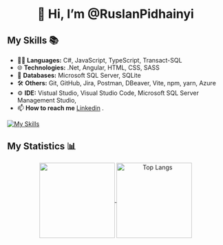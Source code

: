 <h1 align="center">👋 Hi, I’m @RuslanPidhainyi</h1>

## My Skills 📚 

- 👨‍💻 **Languages:** C#, JavaScript, TypeScript, Transact-SQL    
- 🌐 **Technologies:** .Net, Angular, HTML, CSS, SASS
- 💾 **Databases:** Microsoft SQL Server, SQLite
- 🛠️ **Others:**  Git, GitHub, Jira, Postman, DBeaver, Vite, npm, yarn, Azure
- ⚙  **IDE:** Vistual Studio, Visual Studio Code, Microsoft SQL Server Management Studio,
- 📫 **How to reach me** [Linkedin](https://www.linkedin.com/in/ruslan-pidhainyi-10539126b/) .

[![My Skills](https://skillicons.dev/icons?i=js,ts,cs,dotnet,angular,html,css,sass,sqlite,mongodb,git,github,postman,vite,npm,yarn,visualstudio,vscode,figma,ps)](https://skillicons.dev)


## My Statistics 📊

<p align="center">
  <a href="https://github.com/anuraghazra/github-readme-stats">
    <img height=175 align="center" src="https://github-readme-stats.vercel.app/api?username=RuslanPidhainyi&theme=neon&show_icons=true">
  </a>
  <a href="https://github.com/anuraghazra/github-readme-stats">
    <img height=175 align="center" src="https://github-readme-stats.vercel.app/api/top-langs/?username=RuslanPidhainyi&layout=compact&theme=neon" alt="Top Langs">
  </a>
</p>



  <!---
RuslanPidhainyi/RuslanPidhainyi is a ✨ special ✨ repository because its `README.md` (this file) appears on your GitHub profile.
You can click the Preview link to take a look at your changes.
--->
